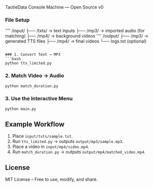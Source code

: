 
TaotieData Console Machine — Open Source v0
### File Setup
''''
/input/
├── /txts/   → text inputs
├── /mp3/    → imported audio (for matching)
├── /mp4/    → background videos
''''
/output/
├── /mp3/    → generated TTS files
├── /mp4/    → final videos
└── logs.txt (optional)
```

### 1. Convert Text → MP3
```bash
python tts_limited.py
```

### 2. Match Video → Audio
```bash
python match_duration.py
```

### 3. Use the Interactive Menu
```bash
python main.py
```

##  Example Workflow
1. Place `input/txts/sample.txt`.
2. Run `tts_limited.py` → outputs `output/mp3/sample.mp3`.
3. Place a video in `input/mp4/video.mp4`.
4. Run `match_duration.py` → outputs `output/mp4/matched_video.mp4`.

## License
MIT License – Free to use, modify, and share.
